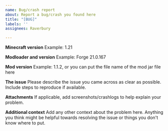 ```yaml
---
name: Bug/crash report
about: Report a bug/crash you found here
title: "[BUG]"
labels: ''
assignees: Raverbury

---
```


**Minecraft version**
Example: 1.21

**Modloader and version**
Example: Forge 21.0.167

**Mod version**
Example: 1.1.2, or you can put the file name of the mod jar file here

**The issue**
Please describe the issue you came across as clear as possible. Include steps to reproduce if available.

**Attachments**
If applicable, add screenshots/crashlogs to help explain your problem.

**Additional context**
Add any other context about the problem here. Anything you think might be helpful towards resolving the issue or things you don't know where to put.
